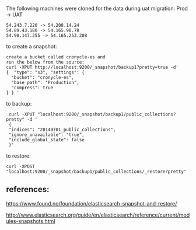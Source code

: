 The following machines were cloned for the data during uat migration:
Prod -> UAT
```
54.243.7.220 -> 54.208.14.24
54.89.43.180 -> 54.165.98.78
54.90.147.255 -> 54.165.253.208
```

to create a snapshot:
```
create a bucket called cronycle-es and
run the below from the source:
curl -XPUT http://localhost:9200/_snapshot/backup1?pretty=true -d'
{  "type": "s3", "settings": {
  "bucket": "cronycle-es",
  "base_path": "Production",
  "compress": true
} } '
```

to backup:
```
 curl -XPUT "localhost:9200/_snapshot/backup1/public_collections?pretty" -d '
 {
 "indices": "20140701_public_collections",
 "ignore_unavailable": "true",
 "include_global_state": false
 }'
```

to restore:
```
curl -XPOST "localhost:9200/_snapshot/backup1/public_collections/_restore?pretty"
```

references:
-----------

https://www.found.no/foundation/elasticsearch-snapshot-and-restore/

http://www.elasticsearch.org/guide/en/elasticsearch/reference/current/modules-snapshots.html

